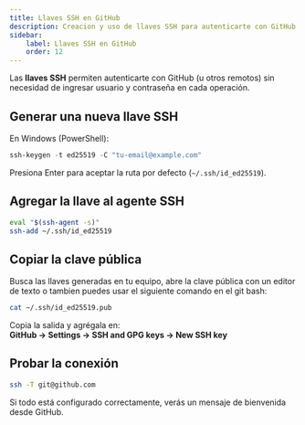 ```yaml
---
title: Llaves SSH en GitHub
description: Creacion y uso de llaves SSH para autenticarte con GitHub.
sidebar:
    label: Llaves SSH en GitHub
    order: 12
---
```


Las **llaves SSH** permiten autenticarte con GitHub (u otros remotos)
sin necesidad de ingresar usuario y contraseña en cada operación.


## Generar una nueva llave SSH

En Windows (PowerShell):

```powershell
ssh-keygen -t ed25519 -C "tu-email@example.com"
```

Presiona Enter para aceptar la ruta por defecto (`~/.ssh/id_ed25519`).


## Agregar la llave al agente SSH

```bash
eval "$(ssh-agent -s)"
ssh-add ~/.ssh/id_ed25519
```


## Copiar la clave pública

Busca las llaves generadas en tu equipo, abre la clave pública con un editor de texto o tambien puedes usar el siguiente comando en el git bash:
```bash
cat ~/.ssh/id_ed25519.pub
```

Copia la salida y agrégala en:  
**GitHub → Settings → SSH and GPG keys → New SSH key**

## Probar la conexión

```bash
ssh -T git@github.com
```

Si todo está configurado correctamente, verás un mensaje de bienvenida desde GitHub.